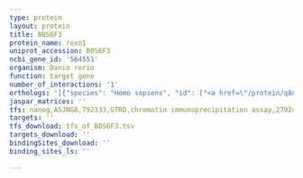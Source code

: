 ```yaml
---
type: protein
layout: protein
title: B0S6F3
protein_name: rexo1
uniprot_accession: B0S6F3
ncbi_gene_id: '564551'
organism: Danio rerio
function: target gene
number_of_interactions: '1'
orthologs: '[{"species": "Homo sapiens", "id": ["<a href=\"/protein/q8n1g1\">Q8N1G1</a>"]}, {"species": "Mus musculus", "id": ["<a href=\"/protein/q7tt28\">Q7TT28</a>"]}, {"species": "Rattus norvegicus", "id": ["<a href=\"/protein/d3zcx6\">D3ZCX6</a>"]}, {"species": "Drosophila melanogaster", "id": ["<a href=\"/protein/q2pdp6\">Q2PDP6</a>"]}]'
jaspar_matrices: ''
tfs: nanog,A5JNG8,792333,GTRD,chromatin immunoprecipitation assay,27924024%5Buid%5D,No
targets: ''
tfs_download: tfs_of_B0S6F3.tsv
targets_download: ''
bindingSites_download: ''
binding_sites_ls: ''

---
```

